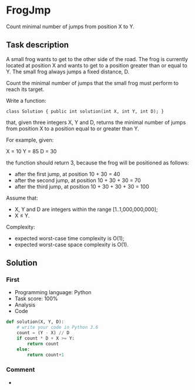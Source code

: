 # FrogJmp

Count minimal number of jumps from position X to Y.

## Task description

A small frog wants to get to the other side of the road. The frog is currently located at position X and wants to get to a position greater than or equal to Y. The small frog always jumps a fixed distance, D.

Count the minimal number of jumps that the small frog must perform to reach its target.

Write a function:

```
class Solution { public int solution(int X, int Y, int D); }
```

that, given three integers X, Y and D, returns the minimal number of jumps from position X to a position equal to or greater than Y.

For example, given:

  X = 10  Y = 85  D = 30

the function should return 3, because the frog will be positioned as follows:

* after the first jump, at position 10 + 30 = 40
* after the second jump, at position 10 + 30 + 30 = 70
* after the third jump, at position 10 + 30 + 30 + 30 = 100

Assume that:

* X, Y and D are integers within the range [1..1,000,000,000];
* X ≤ Y.

Complexity:

* expected worst-case time complexity is O(1);
* expected worst-case space complexity is O(1).

## Solution

### First

* Programming language: Python
* Task score: 100%
* Analysis
* Code

```python
def solution(X, Y, D):
    # write your code in Python 3.6
    count = (Y - X) // D
    if count * D + X >= Y:
        return count
    else:
        return count+1
```

### Comment

-
